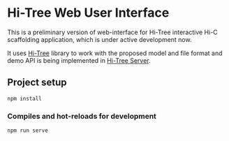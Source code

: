 # Hi-Tree Web User Interface

This is a preliminary version of web-interface for Hi-Tree interactive Hi-C scaffolding application, which is under active development now.

It uses [Hi-Tree](https://github.com/AxisAlexNT/HiTree) library to work with the proposed model and file format and demo API is being implemented in [Hi-Tree Server](https://github.com/AxisAlexNT/HiTree_Server).


## Project setup
```
npm install
```

### Compiles and hot-reloads for development
```
npm run serve
```